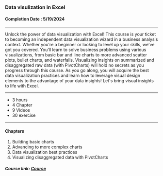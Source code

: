 ### Data visulization in Excel


#### Completion Date : 5/19/2024

---

Unlock the power of data visualization with Excel! This course is your ticket to becoming an independent data visualization wizard in a business analysis context. Whether you're a beginner or looking to level up your skills, we've got you covered. You'll learn to solve business problems using various visualizations, from basic bar and line charts to more advanced scatter plots, bullet charts, and waterfalls. Visualizing insights on summarized and disaggregated raw data (with PivotCharts) will hold no secrets as you progress through this course. As you go along, you will acquire the best data visualization practices and learn how to leverage visual design elements to the advantage of your data insights! Let's bring visual insights to life with Excel.

---

- 3 hours
- 4 Chapter
- 9 Videos
- 30 exercise

---

#### Chapters
1. Building basic charts
2. Advancing to more complex charts
3. Data visualization best practices
4. Visualizing disaggregated data with PivotCharts

##### Course link: [Course](https://app.datacamp.com/learn/courses/data-visualization-in-excel)
